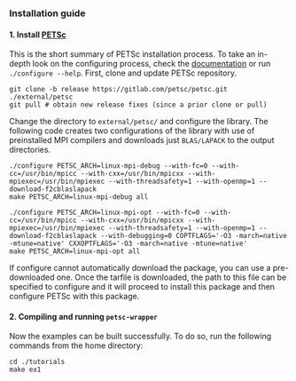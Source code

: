### Installation guide

#### 1. Install [PETSc](https://gitlab.com/petsc/petsc)
This is the short summary of PETSc installation process. To take an in-depth look on the configuring process, check the [documentation](https://petsc.org/release/install/install/) or run `./configure --help`. First, clone and update PETSc repository.
```console
git clone -b release https://gitlab.com/petsc/petsc.git ./external/petsc
git pull # obtain new release fixes (since a prior clone or pull)
```

Change the directory to `external/petsc/` and configure the library. The following code creates two configurations of the library with use of preinstalled MPI compilers and downloads just `BLAS/LAPACK` to the output directories.
```console
./configure PETSC_ARCH=linux-mpi-debug --with-fc=0 --with-cc=/usr/bin/mpicc --with-cxx=/usr/bin/mpicxx --with-mpiexec=/usr/bin/mpiexec --with-threadsafety=1 --with-openmp=1 --download-f2cblaslapack
make PETSC_ARCH=linux-mpi-debug all

./configure PETSC_ARCH=linux-mpi-opt --with-fc=0 --with-cc=/usr/bin/mpicc --with-cxx=/usr/bin/mpicxx --with-mpiexec=/usr/bin/mpiexec --with-threadsafety=1 --with-openmp=1 --download-f2cblaslapack --with-debugging=0 COPTFLAGS='-O3 -march=native -mtune=native' CXXOPTFLAGS='-O3 -march=native -mtune=native'
make PETSC_ARCH=linux-mpi-opt all
```

If configure cannot automatically download the package, you can use a pre-downloaded one. Once the tarfile is downloaded, the path to this file can be specified to configure and it will proceed to install this package and then configure PETSc with this package.

#### 2. Compiling and running `petsc-wrapper`

Now the examples can be built successfully. To do so, run the following commands from the home directory:
```console
cd ./tutorials
make ex1
```
